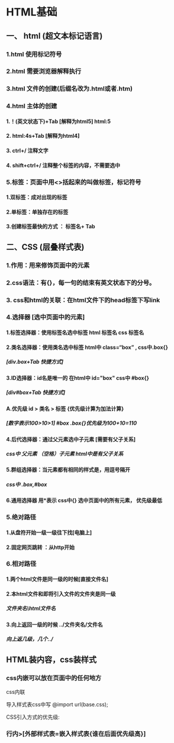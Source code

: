 

#                                  HTML基础

## 一、 html (超文本标记语言)

###       1.html 使用标记符号

###       2.html 需要浏览器解释执行

###       3.html 文件的创建(后缀名改为.html或者.htm)

###       4.html 主体的创建

####                 1.！(英文状态下)+Tab   [解释为html5]     html:5

####                 2.  html:4s+Tab [解释为html4]

####                 3.   ctrl+/   注释文字

####                 4.  shift+ctrl+/   注释整个标签的内容，不需要选中

###       5.标签：页面中用<>括起来的叫做标签，标记符号

####                 1.双标签：成对出现的标签

####                 2.单标签：单独存在的标签

####                 3.创建标签最快的方式 ：  标签名+ Tab

## 二、CSS (层叠样式表)

###      1.作用：用来修饰页面中的元素

###      2.css语法：有{}，每一句的结束有英文状态下的分号。

###      3. css和html的关联：在html文件下的head标签下写link

###      4.选择器  [选中页面中的元素]

####         1.标签选择器：使用标签名选中标签  html 标签名  css 标签名

####                      2.类名选择器：使用类名选中标签     html中   class=“box” ,  css中.box{}                                                                                                             

#####                           [div.box+Tab  快捷方式]

####         3.ID选择器：id名是唯一的   在html中 id="box"  css中 #box{}

#####            [div#box+Tab 快捷方式]

####            A.优先级   id > 类名 > 标签  {优先级计算为加法计算}

#####                        [数字表示100>10>1]   #box  .box{}优先级为100+10=110

#### 4.后代选择器：通过父元素选中子元素   [需要有父子关系]

#####          css中 父元素 （空格）子元素    html中是有父子关系

#### 5.群组选择器：当元素都有相同的样式是，用逗号隔开

#####                     css中  .box,#box

#### 6.通用选择器  用*表示  css中{}  选中页面中的所有元素， 优先级最低

###     5.绝对路径

####             1.从盘符开始一级一级往下找[电脑上]

####             2.固定网页跳转 ：从http开始

###     6.相对路径

####             1.两个html文件是同一级的时候[直接文件名]

####             2.本html文件和即将引入文件的文件夹是同一级

#####                                 文件夹名\html文件名

####             3.向上返回一级的时候   ../文件夹名/文件名

#####                         向上返几级，几个../

## HTML装内容，css装样式

### css内嵌<style></style>可以放在页面中的任何地方

css内联<div   style="width:20px;"></div>

导入样式表css中写  @import url(base.css);

CSS引入方式的优先级:  

###  行内>[外部样式表=嵌入样式表{谁在后面优先级高}]